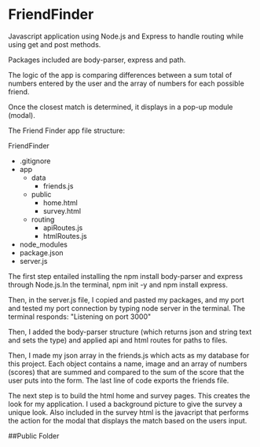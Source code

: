 # FriendFinder

Javascript application using Node.js and Express to handle routing while using get and post methods.

Packages included are body-parser, express and path.

The logic of the app is comparing differences between a sum total of numbers entered by the user and the array of numbers for each possible friend.

Once the closest match is determined, it displays in a pop-up module (modal).

The Friend Finder app file structure:

FriendFinder
  - .gitignore
  - app
    - data
      - friends.js
    - public
      - home.html
      - survey.html
    - routing
      - apiRoutes.js
      - htmlRoutes.js
  - node_modules
  - package.json
  - server.js



The first step entailed installing the npm install body-parser and express through Node.js.In the terminal, npm init -y and npm install express.

Then, in the server.js file, I copied and pasted my packages, and my port and tested my port connection by typing node server in the terminal.  The terminal responds:  "Listening on port 3000"

Then, I added the body-parser structure (which returns json and string text and sets the type) and applied api and html routes for paths to files.

Then, I made my json array in the friends.js which acts as my database for this project.  Each object contains a name, image and an array of numbers (scores) that are summed and compared to the sum of the score that the user puts into the form.  The last line of code exports the friends file.

The next step is to build the html home and survey pages. This creates the look for my application. I used a background picture to give the survey a unique look. Also included in the survey html is the javacript that performs the action for the modal that displays the match based on the users input.

##Public Folder





  


